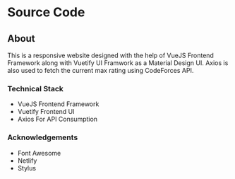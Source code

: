 # Source Code

## About
This is a responsive website designed with the help of VueJS Frontend Framework along with Vuetify UI Framwork as a Material Design UI. Axios is also used to fetch the current max rating using CodeForces API.

### Technical Stack
- VueJS Frontend Framework
- Vuetify Frontend UI 
- Axios For API Consumption

### Acknowledgements
- Font Awesome
- Netlify
- Stylus
